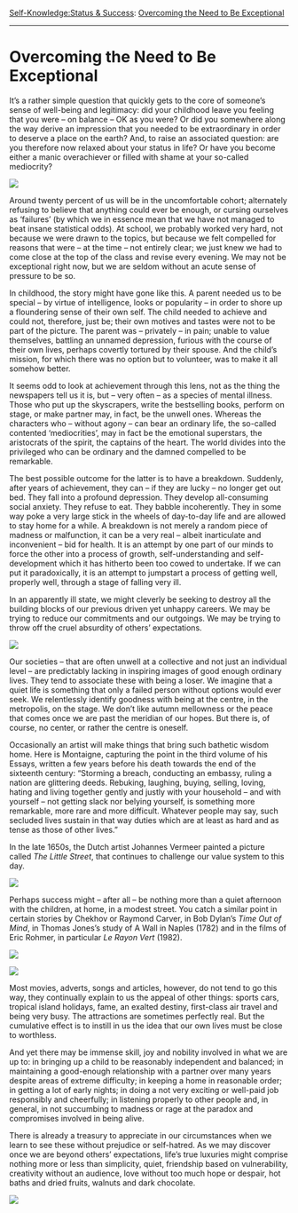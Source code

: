 [Self-Knowledge:](https://www.theschooloflife.com/thebookoflife/category/self-knowledge/)[Status & Success](https://www.theschooloflife.com/thebookoflife/category/work/status-and-success/): [Overcoming the Need to Be Exceptional](https://www.theschooloflife.com/thebookoflife/overcoming-the-need-to-be-exceptional/)

* * *

# Overcoming the Need to Be Exceptional

It’s a rather simple question that quickly gets to the core of someone’s sense of well-being and legitimacy: did your childhood leave you feeling that you were – on balance – OK as you were? Or did you somewhere along the way derive an impression that you needed to be extraordinary in order to deserve a place on the earth? And, to raise an associated question: are you therefore now relaxed about your status in life? Or have you become either a manic overachiever or filled with shame at your so-called mediocrity?

![](https://www.theschooloflife.com/thebookoflife/wp-content/uploads/2019/05/1200px-Orville_Wrights_Test_His_Glider_at_Kitty_Hawk_NC_13066341174-1024x648.jpg)

Around twenty percent of us will be in the uncomfortable cohort; alternately refusing to believe that anything could ever be enough, or cursing ourselves as ‘failures’ (by which we in essence mean that we have not managed to beat insane statistical odds). At school, we probably worked very hard, not because we were drawn to the topics, but because we felt compelled for reasons that were – at the time – not entirely clear; we just knew we had to come close at the top of the class and revise every evening. We may not be exceptional right now, but we are seldom without an acute sense of pressure to be so.

In childhood, the story might have gone like this. A parent needed us to be special – by virtue of intelligence, looks or popularity – in order to shore up a floundering sense of their own self. The child needed to achieve and could not, therefore, just be; their own motives and tastes were not to be part of the picture. The parent was – privately – in pain; unable to value themselves, battling an unnamed depression, furious with the course of their own lives, perhaps covertly tortured by their spouse. And the child’s mission, for which there was no option but to volunteer, was to make it all somehow better.

It seems odd to look at achievement through this lens, not as the thing the newspapers tell us it is, but – very often – as a species of mental illness. Those who put up the skyscrapers, write the bestselling books, perform on stage, or make partner may, in fact, be the unwell ones. Whereas the characters who – without agony – can bear an ordinary life, the so-called contented ‘mediocrities’, may in fact be the emotional superstars, the aristocrats of the spirit, the captains of the heart. The world divides into the privileged who can be ordinary and the damned compelled to be remarkable.

The best possible outcome for the latter is to have a breakdown. Suddenly, after years of achievement, they can – if they are lucky – no longer get out bed. They fall into a profound depression. They develop all-consuming social anxiety. They refuse to eat. They babble incoherently. They in some way poke a very large stick in the wheels of day-to-day life and are allowed to stay home for a while. A breakdown is not merely a random piece of madness or malfunction, it can be a very real – albeit inarticulate and inconvenient – bid for health. It is an attempt by one part of our minds to force the other into a process of growth, self-understanding and self-development which it has hitherto been too cowed to undertake. If we can put it paradoxically, it is an attempt to jumpstart a process of getting well, properly well, through a stage of falling very ill.

In an apparently ill state, we might cleverly be seeking to destroy all the building blocks of our previous driven yet unhappy careers. We may be trying to reduce our commitments and our outgoings. We may be trying to throw off the cruel absurdity of others’ expectations.

![](https://www.theschooloflife.com/thebookoflife/wp-content/uploads/2019/05/1101px-Wright-Fort_Myer-1024x837.jpg)

Our societies – that are often unwell at a collective and not just an individual level – are predictably lacking in inspiring images of good enough ordinary lives. They tend to associate these with being a loser. We imagine that a quiet life is something that only a failed person without options would ever seek. We relentlessly identify goodness with being at the centre, in the metropolis, on the stage. We don’t like autumn mellowness or the peace that comes once we are past the meridian of our hopes. But there is, of course, no center, or rather the centre is oneself.

Occasionally an artist will make things that bring such bathetic wisdom home. Here is Montaigne, capturing the point in the third volume of his Essays, written a few years before his death towards the end of the sixteenth century: “Storming a breach, conducting an embassy, ruling a nation are glittering deeds. Rebuking, laughing, buying, selling, loving, hating and living together gently and justly with your household – and with yourself – not getting slack nor belying yourself, is something more remarkable, more rare and more difficult. Whatever people may say, such secluded lives sustain in that way duties which are at least as hard and as tense as those of other lives.”

In the late 1650s, the Dutch artist Johannes Vermeer painted a picture called _The Little Street_, that continues to challenge our value system to this day. &nbsp;

![](https://www.theschooloflife.com/thebookoflife/wp-content/uploads/2019/05/727px-Johannes_Vermeer_-_Gezicht_op_huizen_in_Delft_bekend_als_Het_straatje_-_Google_Art_Project.jpg)

Perhaps success might – after all – be nothing more than a quiet afternoon with the children, at home, in a modest street. You catch a similar point in certain stories by Chekhov or Raymond Carver, in Bob Dylan’s _Time Out of Mind_, in Thomas Jones’s study of A Wall in Naples (1782) and in the films of Eric Rohmer, in particular _Le Rayon Vert_ (1982).

![](https://www.theschooloflife.com/thebookoflife/wp-content/uploads/2019/05/ThomasJonesMauerInNeapel-1024x754.jpg)

![](https://www.theschooloflife.com/thebookoflife/wp-content/uploads/2019/05/la-rayon-very.jpg)

Most movies, adverts, songs and articles, however, do not tend to go this way, they continually explain to us the appeal of other things: sports cars, tropical island holidays, fame, an exalted destiny, first-class air travel and being very busy. The attractions are sometimes perfectly real. But the cumulative effect is to instill in us the idea that our own lives must be close to worthless.

And yet there may be immense skill, joy and nobility involved in what we are up to: in bringing up a child to be reasonably independent and balanced; in maintaining a good-enough relationship with a partner over many years despite areas of extreme difficulty; in keeping a home in reasonable order; in getting a lot of early nights; in doing a not very exciting or well-paid job responsibly and cheerfully; in listening properly to other people and, in general, in not succumbing to madness or rage at the paradox and compromises involved in being alive.

There is already a treasury to appreciate in our circumstances when we learn to see these without prejudice or self-hatred. As we may discover once we are beyond others’ expectations, life’s true luxuries might comprise nothing more or less than simplicity, quiet, friendship based on vulnerability, creativity without an audience, love without too much hope or despair, hot baths and dried fruits, walnuts and dark chocolate.

[![](https://img.youtube.com/vi/pvgfucVF5cU/0.jpg)](https://www.youtube.com/embed/pvgfucVF5cU '')
